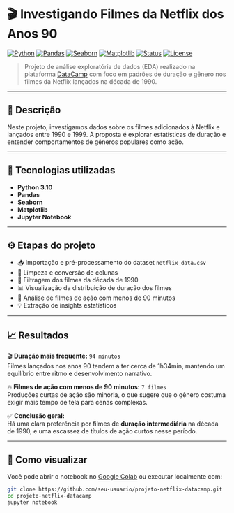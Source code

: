 # 🎬 Investigando Filmes da Netflix dos Anos 90

[![Python](https://img.shields.io/badge/Python-3.10-blue?logo=python&logoColor=white)](https://www.python.org/)
[![Pandas](https://img.shields.io/badge/Pandas-Data_Analysis-150458?logo=pandas&logoColor=white)](https://pandas.pydata.org/)
[![Seaborn](https://img.shields.io/badge/Seaborn-DataViz-3C5488?logo=plotly&logoColor=white)](https://seaborn.pydata.org/)
[![Matplotlib](https://img.shields.io/badge/Matplotlib-Graphs-orange?logo=matplotlib&logoColor=white)](https://matplotlib.org/)
[![Status](https://img.shields.io/badge/Status-Completed-brightgreen)]()
[![License](https://img.shields.io/badge/License-MIT-lightgrey)](LICENSE)

> Projeto de análise exploratória de dados (EDA) realizado na plataforma [DataCamp](https://www.datacamp.com/) com foco em padrões de duração e gênero nos filmes da Netflix lançados na década de 1990.

---

## 📌 Descrição

Neste projeto, investigamos dados sobre os filmes adicionados à Netflix e lançados entre 1990 e 1999. A proposta é explorar estatísticas de duração e entender comportamentos de gêneros populares como ação.

---

## 🧰 Tecnologias utilizadas

- **Python 3.10**
- **Pandas**
- **Seaborn**
- **Matplotlib**
- **Jupyter Notebook**

---

## ⚙️ Etapas do projeto

- 📥 Importação e pré-processamento do dataset `netflix_data.csv`
- 🧹 Limpeza e conversão de colunas
- 🎯 Filtragem dos filmes da década de 1990
- 📊 Visualização da distribuição de duração dos filmes
- 🔎 Análise de filmes de ação com menos de 90 minutos
- 💡 Extração de insights estatísticos

---

## 📈 Resultados

🎬 **Duração mais frequente:** `94 minutos`  
Filmes lançados nos anos 90 tendem a ter cerca de 1h34min, mantendo um equilíbrio entre ritmo e desenvolvimento narrativo.

🔥 **Filmes de ação com menos de 90 minutos:** `7 filmes`  
Produções curtas de ação são minoria, o que sugere que o gênero costuma exigir mais tempo de tela para cenas complexas.

✅ **Conclusão geral:**  
Há uma clara preferência por filmes de **duração intermediária** na década de 1990, e uma escassez de títulos de ação curtos nesse período.

---

## 📁 Como visualizar

Você pode abrir o notebook no [Google Colab](https://colab.research.google.com/) ou executar localmente com:

```bash
git clone https://github.com/seu-usuario/projeto-netflix-datacamp.git
cd projeto-netflix-datacamp
jupyter notebook
